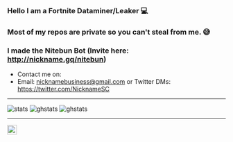 ### Hello I am a Fortnite Dataminer/Leaker 💻

### Most of my repos are private so you can't steal from me. 😅

### I made the Nitebun Bot (Invite here: http://nickname.gq/nitebun)

- Contact me on: 
- Email: nicknamebusiness@gmail.com or Twitter DMs: https://twitter.com/NicknameSC

---

![stats](https://komarev.com/ghpvc/?username=nicknamesc&color=orange)
![ghstats](https://github-readme-stats.vercel.app/api?username=NicknameSC&theme=white&show_icons=true)
![ghstats](https://github-readme-stats.vercel.app/api/top-langs/?username=nicknamesc)

---

[<img align="left" alt="NicknameSC | Twitter" width="22px" src="https://cdn.jsdelivr.net/npm/simple-icons@v3/icons/twitter.svg" />][twitter]

[twitter]: https://twitter.com/NicknameSC


